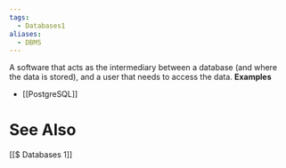 ```yaml
---
tags:
  - Databases1
aliases:
  - DBMS
---
```

A software that acts as the intermediary between a database (and where the data is stored), and a user that needs to access the data. 
**Examples**
- [[PostgreSQL]]

# See Also
[[$ Databases 1]]
